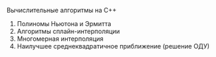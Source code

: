 Вычислительные алгоритмы на C++
1) Полиномы Ньютона и Эрмитта
2) Алгоритмы сплайн-интерполяции
3) Многомерная интерполяция
4) Наилучшее среднеквадратичное приближение (решение ОДУ)
